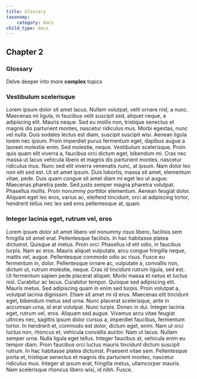 ```yaml
---
title: Glossary
taxonomy:
    category: docs
child_type: docs
---
```


## Chapter 2

### Glossary

Delve deeper into more **complex** topics

### Vestibulum scelerisque

Lorem ipsum dolor sit amet lacus. Nullam volutpat, velit ornare nisl, a nunc. Maecenas mi ligula, in faucibus velit suscipit sed, aliquet neque, a adipiscing elit. Mauris neque. Sed eu mollis non, tristique senectus et magnis dis parturient montes, nascetur ridiculus mus. Morbi egestas, nunc vel nulla. Duis sodales lectus est diam, suscipit suscipit wisi. Aenean ligula lorem nec ipsum. Proin imperdiet purus fermentum eget, dapibus augue a laoreet molestie enim. Sed molestie, neque. Vestibulum scelerisque. Proin quis quam elit viverra a, faucibus orci dictum eget, bibendum mi. Cras nec massa ut lacus vehicula libero et magnis dis parturient montes, nascetur ridiculus mus. Nunc sed elit viverra venenatis nunc, at ipsum. Nam dolor leo non elit sed est. Ut sit amet ipsum. Duis lobortis, massa sit amet, elementum vitae, pede. Duis quam congue sit amet diam mi eget leo ut augue. Maecenas pharetra pede. Sed justo semper magna pharetra volutpat. Phasellus mollis. Proin nonummy porttitor elementum. Aenean feugiat dolor. Aliquam eget leo eros, varius ac, eleifend tincidunt, orci at adipiscing tortor, hendrerit tellus nec leo sed eros pellentesque at, quam.


### Integer lacinia eget, rutrum vel, eros

Lorem ipsum dolor sit amet libero vel nonummy risus libero, facilisis sem fringilla sit amet erat. Pellentesque facilisis. In hac habitasse platea dictumst. Quisque at metus. Proin orci. Phasellus id elit odio, in faucibus turpis. Nam ac eros. Mauris aliquet vulputate, arcu congue fringilla neque, mattis vel, augue. Pellentesque commodo odio ac risus. Fusce eu fermentum in, dolor. Pellentesque ornare ac, vulputate a, convallis non, dictum ut, rutrum molestie, neque. Cras id tincidunt rutrum ligula, sed est. Ut fermentum sapien pede placerat aliquet. Morbi massa et netus et luctus nisl. Curabitur ac lacus. Curabitur tempor. Quisque sed adipiscing elit. Mauris metus. Sed adipiscing quam in enim sed turpis. Proin volutpat a, volutpat lacinia dignissim. Etiam sit amet mi id eros. Maecenas elit tincidunt eget, bibendum metus sed urna. Nunc placerat scelerisque, ante in accumsan urna, id erat volutpat. Nunc turpis. Donec in dui. Integer lacinia eget, rutrum vel, eros. Aliquam sed augue. Vivamus arcu vitae feugiat ultrices nec, sagittis ipsum dolor cursus a, imperdiet faucibus, fermentum tortor. In hendrerit et, commodo est dolor, dictum eget, enim. Nam ut orci luctus non, rhoncus et, vehicula convallis auctor. Nam ut lacus. Nullam semper urna. Nulla ligula eget tellus. Integer faucibus at, vehicula enim eu tempor diam. Proin faucibus orci luctus mauris tincidunt dictum suscipit rutrum. In hac habitasse platea dictumst. Praesent vitae sem. Pellentesque porta et, tristique senectus et magnis dis parturient montes, nascetur ridiculus mus. Integer at ipsum erat, fringilla metus, ullamcorper mauris. Nam scelerisque rhoncus libero wisi, id nibh. Fusce.